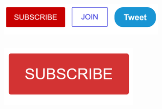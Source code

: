 ![](https://github.com/JakubTabor/HTML_CSS_basics/blob/main/Images/buttons.png)
#

![](https://github.com/JakubTabor/HTML_CSS_basics/blob/main/Images/subscribe_fade.png)
